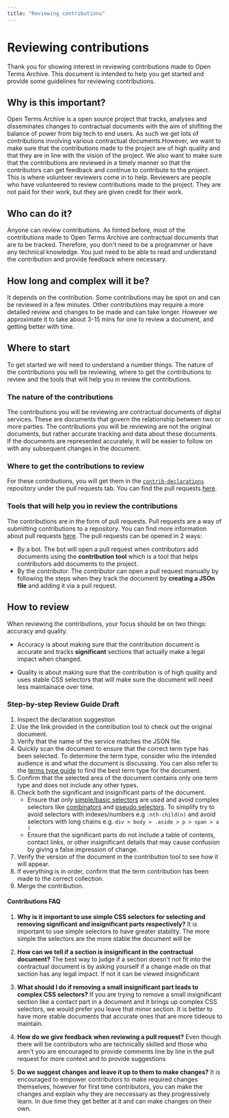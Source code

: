 ```yaml
---
title: "Reviewing contributions"
---
```


# Reviewing contributions

Thank you for showing interest in reviewing contributions made to Open Terms Archive. This document is intended to help you get started and provide some guidelines for reviewing contributions.

## Why is this important?

Open Terms Archive is a open source project that tracks, analyses and disseminates changes to contractual documents with the aim of shiflting the balance of power from big tech to end users.
As such we get lots of contributions involving various contractual documents.However, we want to make sure that the contributions made to the project are of high quality and that they are in line with the vision of the project. We also want to make sure that the contributions are reviewed in a timely manner so that the contributors can get feedback and continue to contribute to the project.
This is where volunteer reviewers come in to help. Reviewers are people who have volunteered to review contributions made to the project. They are not paid for their work, but they are given credit for their work.

## Who can do it?

Anyone can review contributions. As hinted before, most of the contributions made to Open Terms Archive are contractual documents that are to be tracked. Therefore, you don't need to be a programmer or have any technical knowledge. You just need to be able to read and understand the contribution and provide feedback where necessary.

## How long and complex will it be?

It depends on the contribution. Some contributions may be spot on and can be reviewed in a few minutes. Other contributions may require a more detailed review and changes to be made and can take longer.
However we approximate it to take about 3-15 mins for one to review a document, and getting better with time.

## Where to start

To get started we will need to understand a number things. The nature of the contributions you will be reviewing, where to get the contributions to review and the tools that will help you in review the contributions.

### The nature of the contributions

The contributions you will be reviewing are contractual documents of digital services. These are documents that govern the relationship between two or more parties.
The contributions you will be reviewing are not the original documents, but rather accurate tracking and data about these documents. If the documents are represented accurately, it will be easier to follow on with any subsequent changes in the document.

### Where to get the contributions to review

For these contributions, you will get them in the [`contrib-declarations`](https://github.com/OpenTermsArchive/contrib-declarations) repository under the pull requests tab. You can find the pull requests [here](https://github.com/OpenTermsArchive/contrib-declarations/pulls).

### Tools that will help you in review the contributions

The contributions are in the form of pull requests. Pull requests are a way of submitting contributions to a repository. You can find more information about pull requests [here](https://docs.github.com/en/github/collaborating-with-issues-and-pull-requests/about-pull-requests).
The pull requests can be opened in 2 ways:

- By a bot. The bot will open a pull request when contributors add documents using the **contribution tool** which is a tool that helps contributors add documents to the project.
- By the contributor. The contributor can open a pull request manually by following the steps when they track the document by **creating a JSOn file** and adding it via a pull request.

## How to review

When reviewing the contributions, your focus should be on two things: accuracy and quality.

- Accuracy is about making sure that the contribution document is accurate and tracks **significant** sections that actually make a legal impact when changed.
  
- Quality is about making sure that the contribution is of high quality and uses stable CSS selectors that will make sure the document will need less maintainace over time.

### Step-by-step Review Guide Draft

1. Inspect the declaration suggestion
2. Use the link provided in the contribution tool to check out the original document.
3. Verify that the name of the service matches the JSON file.
4. Quickly scan the document to ensure that the correct term type has been selected. To determine the term type, consider who the intended audience is and what the document is discussing. You can also refer to the [terms type guide](https://github.com/OpenTermsArchive/terms-types/blob/main/termsTypes.json) to find the best term type for the document.
5. Confirm that the selected area of the document contains only one term type and does not include any other types.
6. Check both the significant and insignificant parts of the document.
    - Ensure that only [simple/basic selectors](https://developer.mozilla.org/en-US/docs/Web/CSS/CSS_selectors/Selectors_and_combinators#basic_selectors) are used and avoid complex selectors like [combinators](https://developer.mozilla.org/en-US/docs/Web/CSS/CSS_selectors/Selectors_and_combinators#combinators) and [pseudo selectors](https://www.w3schools.com/css/css_pseudo_elements.asp). To simplify try to avoid selectors with indexes/numbers e.g `:nth-child(n)` and avoid selectors with long chains e.g. `div > body > .aside > p > span > a )`
    - Ensure that the significant parts do not include a table of contents, contact links, or other insignificant details that may cause confusion by giving a false impression of change.
7. Verify the version of the document in the contribution tool to see how it will appear.
8. If everything is in order, confirm that the term contribution has been made to the correct collection.
9. Merge the contribution.

#### Contributions FAQ

1. **Why is it important to use simple CSS selectors for selecting and removing significant and insignificant parts respectively?** It is important to use simple selectors to have greater stability. The more simple the selectors are the more stable the document will be

2. **How can we tell if a section is insignificant in the contractual document?** The best way to judge if a section doesn't not fit into the contractual document is by asking yourself if a change made on that section has any legal impact. If not it can be viewed insignificant

3. **What should I do if removing a small insignificant part leads to complex CSS selectors?** If you are trying to remove a small insignificant section like a contact part in a document and it brings up complex CSS selectors, we would prefer you leave that minor section. It is better to have more stable documents that accurate ones that are more tideous to maintain.

4. **How do we give feedback when reviewing a pull request?** Even though there will be contributors who are technically skilled and those who aren't you are encouraged to provide comments line by line in the pull request for more context and to provide suggestions

5. **Do we suggest changes and leave it up to them to make changes?** It is encouraged to empower contributors to make required changes themselves, however for first time contributors, you can make the changes and explain why they are neccessary as they progressively learn. In due time they get better at it and can make changes on their own.
